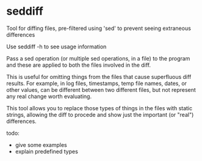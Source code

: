 # seddiff
Tool for diffing files, pre-filtered using 'sed' to prevent seeing
extraneous differences

Use seddiff -h to see usage information

Pass a sed operation (or multiple sed operations, in a file) to the program
and these are applied to both the files involved in the diff.

This is useful for omitting things from the files that cause superfluous
diff results.  For example, in log files, timestamps, temp file names,
dates, or other values, can be different between two different files,
but not represent any real change worth evaluating.

This tool allows you to replace those types of things in the files with
static strings, allowing the diff to procede and show just the important
(or "real") differences.

todo:
 * give some examples
 * explain predefined types
